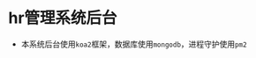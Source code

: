 <!--
 * @Description: 后台功能md
 * @Version: 0.0.1
 * @Author: Chen
 * @Date: 2020-12-26 15:59:44
 * @LastEditors: Chen
 * @LastEditTime: 2020-12-26 16:05:22
-->
# hr管理系统后台

* 本系统后台使用`koa2`框架，数据库使用`mongodb`，进程守护使用`pm2`
